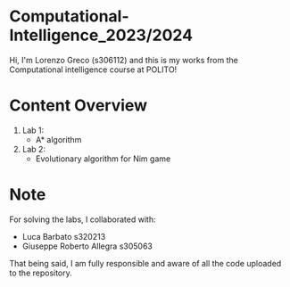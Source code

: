 # Computational-Intelligence_2023/2024
Hi, I'm Lorenzo Greco (s306112) and this is my works from the Computational intelligence course at POLITO!

# Content Overview
1. Lab 1:
    - A* algorithm
2. Lab 2:
    - Evolutionary algorithm for Nim game

# Note
For solving the labs, I collaborated with:

- Luca Barbato s320213
- Giuseppe Roberto Allegra s305063

That being said, I am fully responsible and aware of all the code uploaded to the repository.
